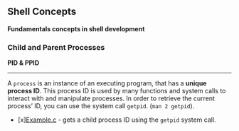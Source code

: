 ## Shell Concepts

**Fundamentals concepts in shell development**

### Child and Parent Processes

**PID & PPID**

---
 A `process` is an instance of an executing program, that has a **unique process ID**. This process ID is used by many functions and system calls to interact with and manipulate processes. In order to retrieve the current process’ ID, you can use the system call `getpid`. (`man 2 getpid`).

- [x][Example.c](pid.c) - gets a child process ID using the `getpid` system call.
